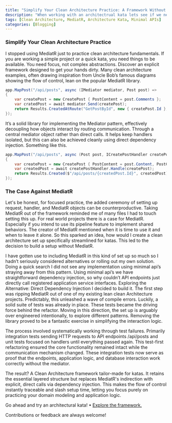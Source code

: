 ```yaml
---
title: "Simplify Your Clean Architecture Practice: A Framework Without MediatR Overhead"
description: "When working with an architectrual kata lets see if we need MediatR"
tags: [Clean Architecture, MediatR, Architecture Kata, Minimal APIs]
categories: [Blogging]
---
```


### Simplify Your Clean Architecture Practice
	

I stopped using MediatR just to practice clean architecture fundamentals. If you are working a simple project or a quick kata, you need things to be available. You need focus, not complex abstractions. Discover an explicit framework designed to get your hands dirty. 
Many clean architecture examples, often drawing inspiration from Uncle Bob’s famous diagrams showing the flow of control, lean on the popular MediatR library. 

```csharp
app.MapPost("/api/posts", async (IMediator mediator, Post post) => 
{
    var createPost = new CreatePost { PostContent = post.Comments };
    var cratedPost = await mediator.Send(createPost);
    return Results.CreatedAtRoute("GetPostById", new { createPost.Id }, createPost);
});
```

It’s a solid library for implementing the Mediator pattern, effectively decoupling how objects interact by routing communication. Through a central mediator object rather than direct calls. It helps keep handlers isolated, but this can also be achieved cleanly using direct dependency injection. Something like this. 

```csharp
app.MapPost("/api/posts", async (Post post, ICreatePostHandler createPostHandler) =>
{
    var createPost = new CreatePost { PostContent = post.Content, PostComments = post.Comments };
    var createdPost = await createPostHandler.Handle(createPost);  
    return Results.Created($"/api/posts/{createdPost.Id}", createdPost);
});
```

### The Case Against MediatR

Let's be honest, for focused practice, the added ceremony of setting up request, handler, and MediatR objects can be counterproductive. Taking MediatR out of the framework reminded me of many files I had to touch setting this up.  For real world projects there is a case for MediatR. Especially if you intend to use its pipeline feature to implement shared behaviors. The creator of MediatR mentioned when it is time to use it and when to leave it alone. So this sparked an idea, how would I create a clean architecture set up specifically streamlined for katas. This led to the decision to build a setup without MediatR.

I have gotten use to including MediatR in this kind of set up so much so I hadn’t seriously considered alternatives or rolling out my own solution. Doing a quick search I did not see any implementation using minimal api’s straying away from this pattern. Using minimal api’s we have straightforward dependency injection, so why couldn’t API endpoints just directly call registered application service interfaces. 
Exploring the Alternative: Direct Dependency Injection
I decided to build it. The first step was ripping MediatR out of one of my existing lean clean Architecture projects. Predictably, this unleashed a wave of compile errors. Luckily, a solid suite of tests was already in place. These tests became the driving force behind the refactor. Moving in this direction, the set up is arguably over engineered intentionally, to explore different patterns. Removing the library proved to be a fantastic exercise in simplifying the interaction logic.

The process involved systematically working through test failures. Primarily integration tests sending HTTP requests to API endpoints /api/posts and unit tests focused on handlers until everything passed again. This test-first refactoring ensured the core functionality remained intact while the communication mechanism changed. These integration tests now serve as proof that the endpoints, application logic, and database interaction work correctly without the mediator. 

The result? A Clean Architecture framework tailor-made for katas. It retains the essential layered structure but replaces MediatR's indirection with explicit, direct calls via dependency injection. This makes the flow of control instantly traceable and slash setup time, letting you focus purely on practicing your domain modeling and application logic.

Go ahead and try an architectural kata!
• [Explore the framework.](https://github.com/KamRon-67/clean-architecture-for-katas)

Contributions or feedback are always welcome!




